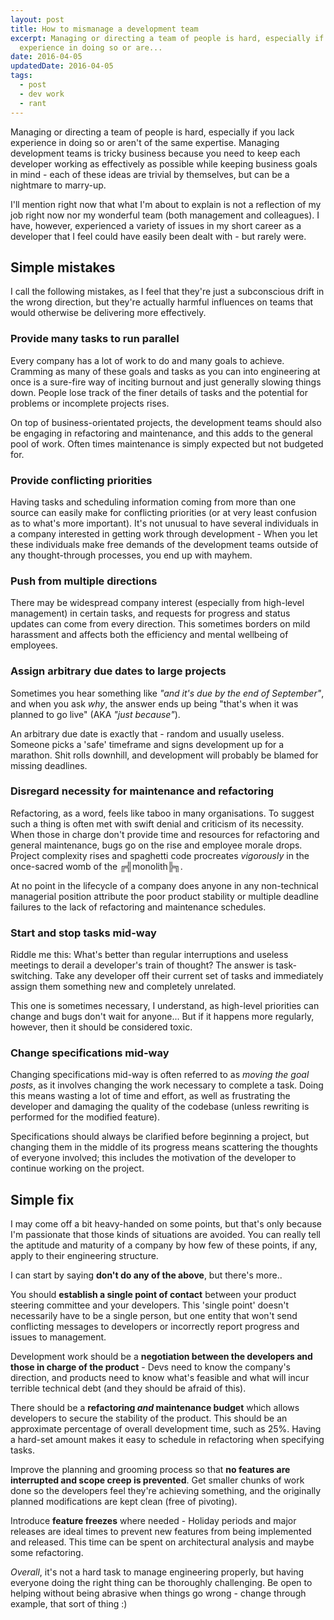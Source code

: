 ```yaml
---
layout: post
title: How to mismanage a development team
excerpt: Managing or directing a team of people is hard, especially if you lack
  experience in doing so or are...
date: 2016-04-05
updatedDate: 2016-04-05
tags:
  - post
  - dev work
  - rant
---
```


Managing or directing a team of people is hard, especially if you lack experience in doing so or aren't of the same expertise. Managing development teams is tricky business because you need to keep each developer working as effectively as possible while keeping business goals in mind - each of these ideas are trivial by themselves, but can be a nightmare to marry-up.

I'll mention right now that what I'm about to explain is not a reflection of my job right now nor my wonderful team (both management and colleagues). I have, however, experienced a variety of issues in my short career as a developer that I feel could have easily been dealt with - but rarely were.

## Simple mistakes
I call the following mistakes, as I feel that they're just a subconscious drift in the wrong direction, but they're actually harmful influences on teams that would otherwise be delivering more effectively.

### Provide many tasks to run parallel
Every company has a lot of work to do and many goals to achieve. Cramming as many of these goals and tasks as you can into engineering at once is a sure-fire way of inciting burnout and just generally slowing things down. People lose track of the finer details of tasks and the potential for problems or incomplete projects rises.

On top of business-orientated projects, the development teams should also be engaging in refactoring and maintenance, and this adds to the general pool of work. Often times maintenance is simply expected but not budgeted for.

### Provide conflicting priorities
Having tasks and scheduling information coming from more than one source can easily make for conflicting priorities (or at very least confusion as to what's more important). It's not unusual to have several individuals in a company interested in getting work through development - When you let these individuals make free demands of the development teams outside of any thought-through processes, you end up with mayhem.

### Push from multiple directions
There may be widespread company interest (especially from high-level management) in certain tasks, and requests for progress and status updates can come from every direction. This sometimes borders on mild harassment and affects both the efficiency and mental wellbeing of employees.

### Assign arbitrary due dates to large projects
Sometimes you hear something like _"and it's due by the end of September"_, and when you ask *why*, the answer ends up being "that's when it was planned to go live" (AKA _"just because"_).

An arbitrary due date is exactly that - random and usually useless. Someone picks a 'safe' timeframe and signs development up for a marathon. Shit rolls downhill, and development will probably be blamed for missing deadlines.

### Disregard necessity for maintenance and refactoring
Refactoring, as a word, feels like taboo in many organisations. To suggest such a thing is often met with swift denial and criticism of its necessity. When those in charge don't provide time and resources for refactoring and general maintenance, bugs go on the rise and employee morale drops. Project complexity rises and spaghetti code procreates _vigorously_ in the once-sacred womb of the ╔╣monolith╠╗.

At no point in the lifecycle of a company does anyone in any non-technical managerial position attribute the poor product stability or multiple deadline failures to the lack of refactoring and maintenance schedules.

### Start and stop tasks mid-way
Riddle me this: What's better than regular interruptions and useless meetings to derail a developer's train of thought? The answer is task-switching. Take any developer off their current set of tasks and immediately assign them something new and completely unrelated.

This one is sometimes necessary, I understand, as high-level priorities can change and bugs don't wait for anyone... But if it happens more regularly, however, then it should be considered toxic.

### Change specifications mid-way
Changing specifications mid-way is often referred to as _moving the goal posts_, as it involves changing the work necessary to complete a task. Doing this means wasting a lot of time and effort, as well as frustrating the developer and damaging the quality of the codebase (unless rewriting is performed for the modified feature).

Specifications should always be clarified before beginning a project, but changing them in the middle of its progress means scattering the thoughts of everyone involved; this includes the motivation of the developer to continue working on the project.

## Simple fix
I may come off a bit heavy-handed on some points, but that's only because I'm passionate that those kinds of situations are avoided. You can really tell the aptitude and maturity of a company by how few of these points, if any, apply to their engineering structure.

I can start by saying **don't do any of the above**, but there's more..

You should **establish a single point of contact** between your product steering committee and your developers. This 'single point' doesn't necessarily have to be a single person, but one entity that won't send conflicting messages to developers or incorrectly report progress and issues to management.

Development work should be a **negotiation between the developers and those in charge of the product** - Devs need to know the company's direction, and products need to know what's feasible and what will incur terrible technical debt (and they should be afraid of this).

There should be a **refactoring _and_ maintenance budget** which allows developers to secure the stability of the product. This should be an approximate percentage of overall development time, such as 25%. Having a hard-set amount makes it easy to schedule in refactoring when specifying tasks.

Improve the planning and grooming process so that **no features are interrupted and scope creep is prevented**. Get smaller chunks of work done so the developers feel they're achieving something, and the originally planned modifications are kept clean (free of pivoting).

Introduce **feature freezes** where needed - Holiday periods and major releases are ideal times to prevent new features from being implemented and released. This time can be spent on architectural analysis and maybe some refactoring.

_Overall_, it's not a hard task to manage engineering properly, but having everyone doing the right thing can be thoroughly challenging. Be open to helping without being abrasive when things go wrong - change through example, that sort of thing :)

